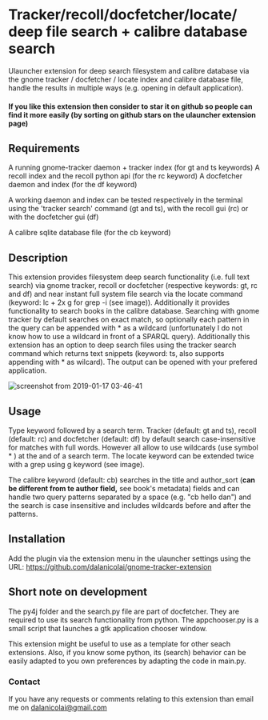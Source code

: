 # Tracker/recoll/docfetcher/locate/ deep file search + calibre database search
Ulauncher extension for deep search filesystem and calibre database via the gnome tracker / docfetcher / locate index and calibre database file, handle the results in multiple ways (e.g. opening in default application).

#### If you like this extension then consider to star it on github so people can find it more easily (by sorting on github stars on the ulauncher extension page)  

## Requirements

A running gnome-tracker daemon + tracker index (for gt and ts keywords)
A recoll index and the recoll python api (for the rc keyword)
A docfetcher daemon and index (for the df keyword)

A working daemon and index can be tested respectively in the terminal using the 'tracker search' command (gt and ts), with the recoll gui (rc) or with the docfetcher gui (df)  

A calibre sqlite database file (for the cb keyword)

## Description

This extension provides filesystem deep search functionality (i.e. full text search) via gnome tracker, recoll or docfetcher (respective keywords: gt, rc and df) and near instant full system file search via the locate command (keyword: lc + 2x g for grep -i (see image)). Additionally it provides functionality to search books in the calibre database. Searching with gnome tracker by default searches on exact match, so optionally each pattern in the query can be appended with * as a wildcard (unfortunately I do not know how to use a wildcard in front of a SPARQL query). Additionally this extension has an option to deep search files using the tracker search command which returns text snippets (keyword: ts, also supports appending with * as wilcard). The output can be opened with your prefered application.

![screenshot from 2019-01-17 03-46-41](https://user-images.githubusercontent.com/18429791/51434764-aa3fdf80-1c68-11e9-89c7-6d147f514fd9.png)

## Usage

Type keyword followed by a search term. Tracker (default: gt and ts), recoll (default: rc) and docfetcher (default: df) by default search case-insensitive for matches with full words. However all allow to use wildcards (use symbol * ) at the and of a search term. The locate keyword can be extended twice with a grep using g keyword (see image). 

The calibre keyword (default: cb) searches in the title and author_sort (**can be different from te author field,** see book's metadata) fields and can handle two query patterns separated by a space (e.g. "cb hello dan") and the search is case insensitive and includes wildcards before and after the patterns.


## Installation

Add the plugin via the extension menu in the ulauncher settings using the URL: https://github.com/dalanicolai/gnome-tracker-extension

## Short note on development

The py4j folder and the search.py file are part of docfetcher. They are required to use its search functionality from python. The appchooser.py is a small script that launches a gtk application chooser window. 

This extension might be useful to use as a template for other seach extensions. Also, if you know some python, its (search) behavior can be easily adapted to you own preferences by adapting the code in main.py.

### Contact

If you have any requests or comments relating to this extension than email me on dalanicolai@gmail.com
